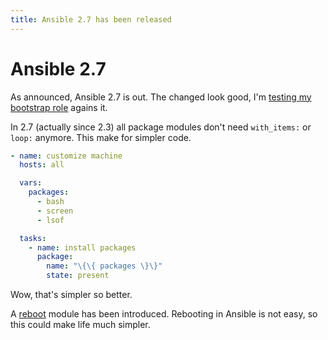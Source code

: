 ```yaml
---
title: Ansible 2.7 has been released
---
```


# Ansible 2.7

As announced, Ansible 2.7 is out. The changed look good, I'm [testing my bootstrap role](https://travis-ci.org/robertdebock/ansible-role-bootstrap) agains it.

In 2.7 (actually since 2.3) all package modules don't need `with_items:` or `loop:` anymore. This make for simpler code.

```yaml
- name: customize machine
  hosts: all

  vars:
    packages:
      - bash
      - screen
      - lsof

  tasks:
    - name: install packages
      package:
        name: "\{\{ packages \}\}"
        state: present
```

Wow, that's simpler so better.

A [reboot](https://docs.ansible.com/ansible/devel/modules/reboot_module.html) module has been introduced. Rebooting in Ansible is not easy, so this could make life much simpler.
